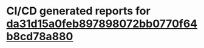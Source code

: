 # CI/CD generated reports for [da31d15a0feb897898072bb0770f64b8cd78a880](https://github.com/hydephp/develop/commit/da31d15a0feb897898072bb0770f64b8cd78a880)
